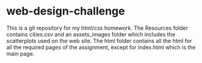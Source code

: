 # web-design-challenge

This is a git repository for my html/css homework.
The Resources folder contains cities.csv and an assets_images folder which includes the scatterplots used on the web site.
The html folder contains all the html for all the required pages of the assignment, except for index.html which is the main page.

